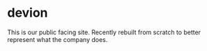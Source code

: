 devion
======

This is our public facing site. Recently rebuilt from scratch to better represent what the company does.
